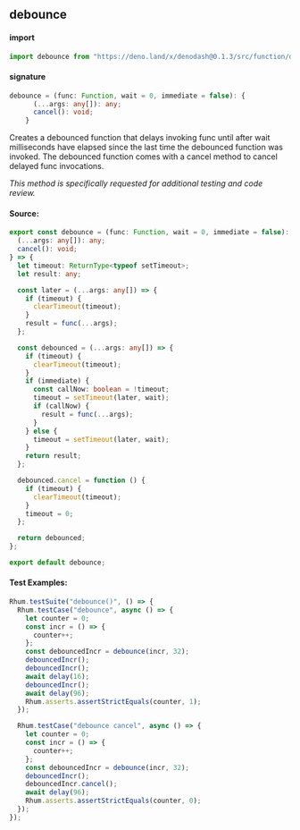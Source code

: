 ## debounce

#### import

```typescript
import debounce from "https://deno.land/x/denodash@0.1.3/src/function/debounce.ts";
```

#### signature

```typescript
debounce = (func: Function, wait = 0, immediate = false): {
      (...args: any[]): any;
      cancel(): void;
    }
```

Creates a debounced function that delays invoking func until after wait
milliseconds have elapsed since the last time the debounced function was
invoked. The debounced function comes with a cancel method to cancel delayed
func invocations.

_This method is specifically requested for additional testing and code review._

#### Source:

```typescript
export const debounce = (func: Function, wait = 0, immediate = false): {
  (...args: any[]): any;
  cancel(): void;
} => {
  let timeout: ReturnType<typeof setTimeout>;
  let result: any;

  const later = (...args: any[]) => {
    if (timeout) {
      clearTimeout(timeout);
    }
    result = func(...args);
  };

  const debounced = (...args: any[]) => {
    if (timeout) {
      clearTimeout(timeout);
    }
    if (immediate) {
      const callNow: boolean = !timeout;
      timeout = setTimeout(later, wait);
      if (callNow) {
        result = func(...args);
      }
    } else {
      timeout = setTimeout(later, wait);
    }
    return result;
  };

  debounced.cancel = function () {
    if (timeout) {
      clearTimeout(timeout);
    }
    timeout = 0;
  };

  return debounced;
};

export default debounce;
```

#### Test Examples:

```typescript
Rhum.testSuite("debounce()", () => {
  Rhum.testCase("debounce", async () => {
    let counter = 0;
    const incr = () => {
      counter++;
    };
    const debouncedIncr = debounce(incr, 32);
    debouncedIncr();
    debouncedIncr();
    await delay(16);
    debouncedIncr();
    await delay(96);
    Rhum.asserts.assertStrictEquals(counter, 1);
  });

  Rhum.testCase("debounce cancel", async () => {
    let counter = 0;
    const incr = () => {
      counter++;
    };
    const debouncedIncr = debounce(incr, 32);
    debouncedIncr();
    debouncedIncr.cancel();
    await delay(96);
    Rhum.asserts.assertStrictEquals(counter, 0);
  });
});
```
